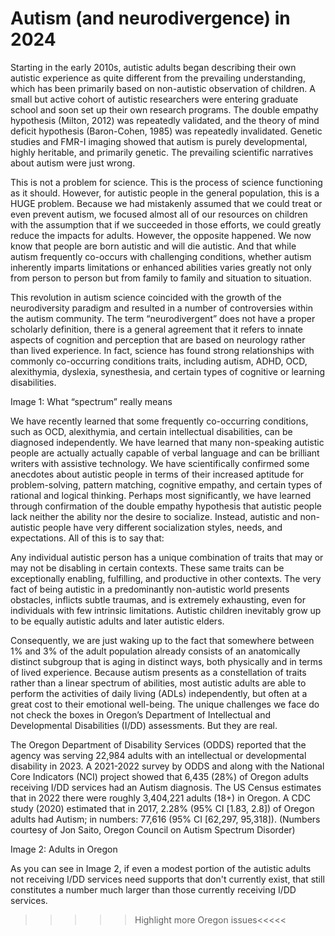 # Autism (and neurodivergence) in 2024

Starting in the early 2010s, autistic adults began describing their own autistic experience as quite different from the prevailing understanding, which has been primarily based on non-autistic observation of children. A small but active cohort of autistic researchers were entering graduate school and soon set up their own research programs. The double empathy hypothesis (Milton, 2012) was repeatedly validated, and the theory of mind deficit hypothesis (Baron-Cohen, 1985) was repeatedly invalidated. Genetic studies and FMR-I imaging showed that autism is purely developmental, highly heritable, and primarily genetic. The prevailing scientific narratives about autism were just wrong. 

This is not a problem for science. This is the process of science functioning as it should. However, for autistic people in the general population, this is a HUGE problem. Because we had mistakenly assumed that we could treat or even prevent autism, we focused almost all of our resources on children with the assumption that if we succeeded in those efforts, we could greatly reduce the impacts for adults. However, the opposite happened. We now know that people are born autistic and will die autistic. And that while autism frequently co-occurs with challenging conditions, whether autism inherently imparts limitations or enhanced abilities varies greatly not only from person to person but from family to family and situation to situation.

This revolution in autism science coincided with the growth of the neurodiversity paradigm and resulted in a number of controversies within the autism community. The term “neurodivergent” does not have a proper scholarly definition, there is a general agreement that it refers to innate aspects of cognition and perception that are based on neurology rather than lived experience. In fact, science has found strong relationships with commonly co-occurring conditions traits, including autism, ADHD, OCD, alexithymia, dyslexia, synesthesia, and certain types of cognitive or learning disabilities.

Image 1: What “spectrum” really means

We have recently learned that some frequently co-occurring conditions, such as OCD, alexithymia, and certain intellectual disabilities, can be diagnosed independently. We have learned that many non-speaking autistic people are actually actually capable of verbal language and can be brilliant writers with assistive technology. We have scientifically confirmed some anecdotes about autistic people in terms of their increased aptitude for problem-solving, pattern matching, cognitive empathy, and certain types of rational and logical thinking. Perhaps most significantly, we have learned through confirmation of the double empathy hypothesis that autistic people lack neither the ability nor the desire to socialize. Instead, autistic and non-autistic people have very different socialization styles, needs, and expectations. All of this is to say that:

Any individual autistic person has a unique combination of traits that may or may not be disabling in certain contexts.
These same traits can be exceptionally enabling, fulfilling, and productive in other contexts.
The very fact of being autistic in a predominantly non-autistic world presents obstacles, inflicts subtle traumas, and is extremely exhausting, even for individuals with few intrinsic limitations.
Autistic children inevitably grow up to be equally autistic adults and later autistic elders.

Consequently, we are just waking up to the fact that somewhere between 1% and 3% of the adult population already consists of an anatomically distinct subgroup that is aging in distinct ways, both physically and in terms of lived experience. Because autism presents as a constellation of traits rather than a linear spectrum of abilities, most autistic adults are able to perform the activities of daily living (ADLs) independently, but often at a great cost to their emotional well-being. The unique challenges we face do not check the boxes in Oregon’s Department of Intellectual and Developmental Disabilities (I/DD) assessments. But they are real.

The Oregon Department of Disability Services (ODDS) reported that the agency was serving 22,984 adults with an intellectual or developmental disability in 2023. A 2021-2022 survey by ODDS and along with the National Core Indicators (NCI) project showed that 6,435 (28%) of Oregon adults receiving I/DD services had an Autism diagnosis. The US Census estimates that in 2022 there were roughly 3,404,221 adults (18+) in Oregon. A CDC study (2020) estimated that in 2017, 2.28% (95% CI [1.83, 2.8]) of Oregon adults had Autism; in numbers: 77,616 (95% CI [62,297, 95,318]). (Numbers courtesy of Jon Saito, Oregon Council on Autism Spectrum Disorder)

Image 2: Adults in Oregon

As you can see in Image 2, if even a modest portion of the autistic adults not receiving I/DD services need supports that don't currently exist, that still constitutes a number much larger than those currently receiving I/DD services.

>>>>>Highlight more Oregon issues<<<<<
